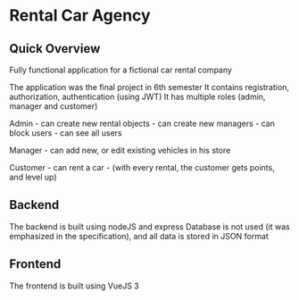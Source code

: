 # Rental Car Agency

## Quick Overview
Fully functional application for a fictional car rental company

The application was the final project in 6th semester
It contains registration, authorization, authentication (using JWT)
It has multiple roles (admin, manager and customer)

Admin - can create new rental objects
      - can create new managers
      - can block users
      - can see all users

Manager - can add new, or edit existing vehicles in his store

Customer - can rent a car
         - (with every rental, the customer gets points, and level up)

## Backend

The backend is built using nodeJS and express
Database is not used (it was emphasized in the specification), and all data is stored in JSON format

## Frontend

The frontend is built using VueJS 3